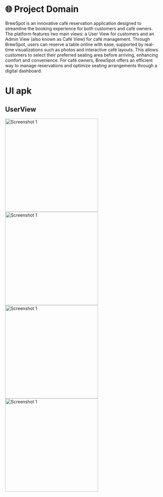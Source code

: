 # 🌐 Project Domain
BrewSpot is an innovative café reservation application designed to streamline the booking experience for both customers and café owners. The platform features two main views: a User View for customers and an Admin View (also known as Café View) for café management. Through BrewSpot, users can reserve a table online with ease, supported by real-time visualizations such as photos and interactive café layouts. This allows customers to select their preferred seating area before arriving, enhancing comfort and convenience. For café owners, BrewSpot offers an efficient way to manage reservations and optimize seating arrangements through a digital dashboard.

# UI apk
## UserView
<img src="app/src/main/assets/home.png" alt="Screenshot 1" width="300"> <img src="app/src/main/assets/DaftarMenu.png" alt="Screenshot 1" width="300"> <img src="app/src/main/assets/DaftarRiwayat.png" alt="Screenshot 1" width="300"> <img src="app/src/main/assets/PemilihanMeja.png" alt="Screenshot 1" width="300">
